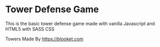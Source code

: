 # Tower Defense Game
This is the basic tower defense game made with vanilla Javascript and HTML5 with SASS CSS


Towers Made By https://blooket.com
